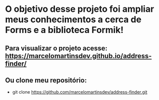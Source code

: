 
# O objetivo desse projeto foi ampliar meus conhecimentos a cerca de Forms e a biblioteca Formik!



## Para visualizar o projeto acesse: https://marcelomartinsdev.github.io/address-finder/




## Ou clone meu repositório: 

* git clone https://github.com/marcelomartinsdev/address-finder.git